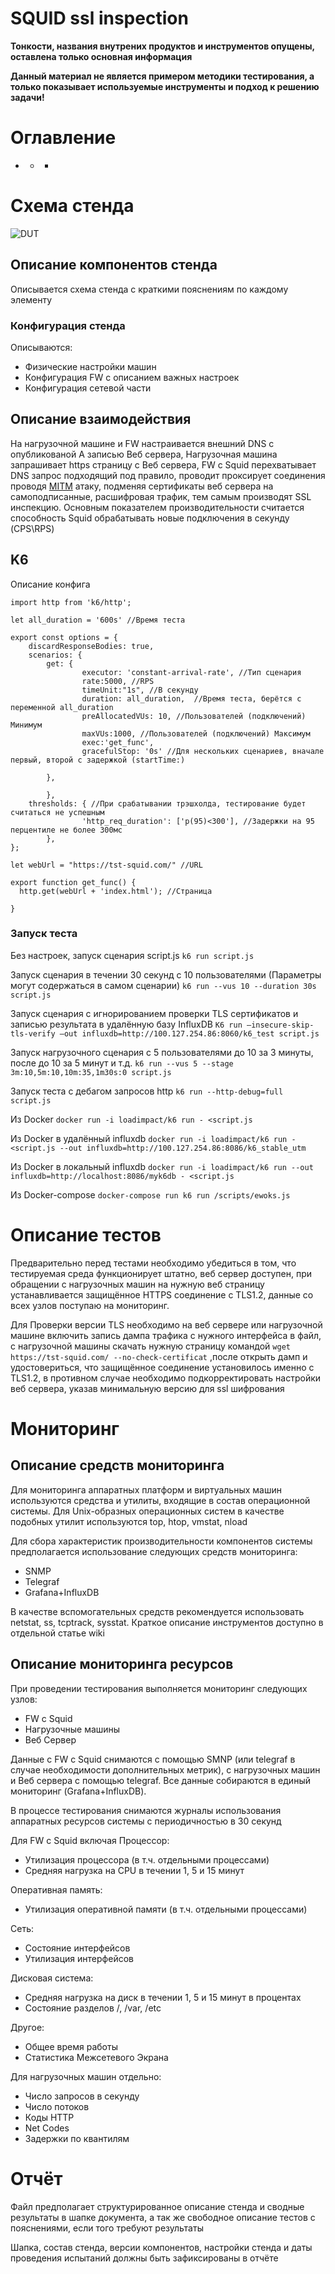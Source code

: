 # SQUID ssl inspection

**Тонкости, названия внутрених продуктов и инструментов опущены, оставлена только основная информация**

**Данный материал не является примером методики тестирования, а только показывает используемые инструменты и подход к решению задачи!**

# Оглавление
- [](#)
  - [](#)
    - [](#)

# Схема стенда
![DUT]()

## Описание компонентов стенда
Описывается схема стенда с краткими пояснениям по каждому элементу

### Конфигурация стенда
Описываются: 
- Физические настройки машин
- Конфигурация FW с описанием важных настроек
- Конфигурация сетевой части

## Описание взаимодействия
На нагрузочной машине и FW настраивается внешний DNS с опубликованой A записью Веб сервера, Нагрузочная машина запрашивает https страницу с Веб сервера, FW c Squid перехватывает DNS запрос подходящий под правило, проводит проксирует соединения проводя [MITM](https://ru.wikipedia.org/wiki/%D0%90%D1%82%D0%B0%D0%BA%D0%B0_%D0%BF%D0%BE%D1%81%D1%80%D0%B5%D0%B4%D0%BD%D0%B8%D0%BA%D0%B0) атаку, подменяя сертификаты веб сервера на самоподписанные, расшифровая трафик, тем самым производят SSL инспекцию.
Основным показателем производительности считается способность Squid обрабатывать новые подключения в секунду (CPS\RPS)


## K6
Описание конфига
```
import http from 'k6/http';

let all_duration = '600s' //Время теста

export const options = {
    discardResponseBodies: true,
    scenarios: {
        get: {
                executor: 'constant-arrival-rate', //Тип сценария
                rate:5000, //RPS
                timeUnit:"1s", //В секунду
                duration: all_duration,  //Время теста, берётся с переменной all_duration
                preAllocatedVUs: 10, //Пользователей (подключений) Минимум
                maxVUs:1000, //Пользователей (подключений) Максимум
                exec:'get_func',
                gracefulStop: '0s' //Для нескольких сценариев, вначале первый, второй с задержкой (startTime:)

        },

        },
    thresholds: { //При срабатывании трэшхолда, тестирование будет считаться не успешным
                'http_req_duration': ['p(95)<300'], //Задержки на 95 перцентиле не более 300мс
        },
};

let webUrl = "https://tst-squid.com/" //URL

export function get_func() {
  http.get(webUrl + 'index.html'); //Страница

}
```
### Запуск теста

Без настроек, запуск сценария script.js
`k6 run script.js` 

Запуск сценария в течении 30 секунд с 10 пользователями (Параметры могут содержаться в самом сценарии)
`k6 run --vus 10 --duration 30s script.js`

Запуск сценария с игнорированием проверки TLS сертификатов и записью результата в удалённую базу InfluxDB
`K6 run –insecure-skip-tls-verify –out influxdb=http://100.127.254.86:8060/k6_test script.js`

Запуск нагрузочного сценария с 5 пользователями до 10 за 3 минуты, после до 10 за 5 минут и т.д.
`k6 run --vus 5 --stage 3m:10,5m:10,10m:35,1m30s:0 script.js`

Запуск теста с дебагом запросов http
`k6 run --http-debug=full script.js`

Из Docker
`docker run -i loadimpact/k6 run - <script.js`

Из Docker в удалённый influxdb 
`docker run -i loadimpact/k6 run -<script.js --out influxdb=http://100.127.254.86:8086/k6_stable_utm`

Из Docker в локальный influxdb 
`docker run -i loadimpact/k6 run --out influxdb=http://localhost:8086/myk6db - <script.js`

Из Docker-сompose
`docker-compose run k6 run /scripts/ewoks.js`


# Описание тестов

Предварительно перед тестами необходимо убедиться в том, что тестируемая среда функционирует штатно, веб сервер доступен, при обращении с нагрузочных машин на нужную веб страницу устанавливается защищённое HTTPS соединение с TLS1.2, данные со всех узлов поступаю на мониторинг.

Для Проверки версии TLS необходимо на веб сервере или нагрузочной машине включить запись дампа трафика с нужного интерфейса в файл, с нагрузочной машины скачать нужную страницу командой `wget https://tst-squid.com/ --no-check-certificat` ,после открыть дамп и удостовериться, что защищённое соединение установилось именно с TLS1.2, в противном случае необходимо подкорректировать настройки веб сервера, указав минимальную версию для ssl шифрования 

# Мониторинг

## Описание средств мониторинга
Для мониторинга аппаратных платформ и виртуальных машин используются средства и утилиты, входящие в состав операционной системы. 
Для Unix-образных операционных систем в качестве подобных утилит используются top, htop, vmstat, nload

Для сбора характеристик производительности компонентов системы предполагается использование следующих средств мониторинга:
-	SNMP
-	Telegraf
-	Grafana+InfluxDB

В качестве вспомогательных средств рекомендуется использовать netstat, ss, tcptrack, sysstat.
Краткое описание инструментов доступно в отдельной статьe wiki

## Описание мониторинга ресурсов
При проведении тестирования выполняется мониторинг следующих узлов:
- FW c Squid
-	Нагрузочные машины
-	Веб Сервер

Данные с FW c Squid снимаются с помощью SMNP (или telegraf в случае необходимости дополнительных метрик), с нагрузочных машин и Веб сервера с помощью telegraf. Все данные собираются в единый мониторинг (Grafana+InfluxDB). 

В процессе тестирования снимаются журналы использования аппаратных ресурсов системы с периодичностью в 30 секунд

Для FW c Squid включая
Процессор:
-	Утилизация процессора (в т.ч. отдельными процессами)
-	Средняя нагрузка на CPU в течении 1, 5 и 15 минут

Оперативная память:
-	Утилизация оперативной памяти (в т.ч. отдельными процессами)

Сеть:
-	Состояние интерфейсов
-	Утилизация интерфейсов

Дисковая система:
-	Средняя нагрузка на диск в течении 1, 5 и 15 минут в процентах
-	Состояние разделов /, /var, /etc

Другое:
-	Общее время работы
-	Статистика Межсетевого Экрана

Для нагрузочных машин отдельно:
-	Число запросов в секунду
-	Число потоков
-	Коды HTTP 
-	Net Codes
-	Задержки по квантилям

# Отчёт

Файл предполагает структурированное описание стенда и сводные результаты в шапке документа, а так же свободное описание тестов с пояснениями, если того требуют результаты 

Шапка, состав стенда, версии компонентов, настройки стенда и даты проведения испытаний должны быть зафиксированы в отчёте
